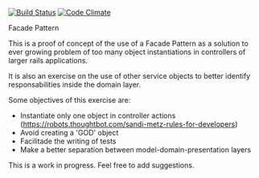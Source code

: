 [![Build Status](https://semaphoreci.com/api/v1/projects/a96a026b-fbd2-4dd4-911e-37804816ecf4/544780/shields_badge.svg)](https://semaphoreci.com/rodmac98/facade_pattern)
[![Code Climate](https://codeclimate.com/github/RodMachado/facade_pattern/badges/gpa.svg)](https://codeclimate.com/github/RodMachado/facade_pattern)

Facade Pattern

This is a proof of concept of the use of a Facade Pattern as a solution to
ever growing problem of too many object instantiations in controllers of
larger rails applications.

It is also an exercise on the use of other service objects to better identify
responsabilities inside the domain layer.

Some objectives of this exercise are:
- Instantiate only one object in controller actions (https://robots.thoughtbot.com/sandi-metz-rules-for-developers)
- Avoid creating a 'GOD' object
- Facilitade the writing of tests
- Make a better separation between model-domain-presentation layers

This is a work in progress. Feel free to add suggestions.